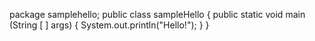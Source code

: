 package samplehello;
public class sampleHello {
	public static void main (String [ ] args) {
		System.out.println("Hello!");
	}
}
